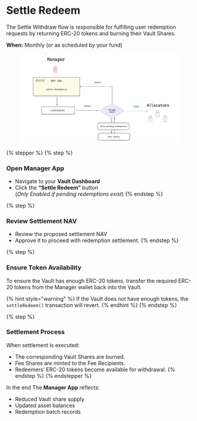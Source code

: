 # Settle Redeem

The Settle Withdraw flow is responsible for fulfilling user redemption requests by returning ERC-20 tokens and burning their Vault Shares.&#x20;

**When:** Monthly (or as scheduled by your fund)

<figure><img src="../../../.gitbook/assets/image (29).png" alt="" width="563"><figcaption></figcaption></figure>

{% stepper %}
{% step %}
### Open Manager App

* Navigate to your **Vault Dashboard**
* Click the **“Settle Redeem”** button\
  (_Only Enabled if pending redemptions exist_)
{% endstep %}

{% step %}
### Review Settlement NAV

* Review the proposed settlement NAV&#x20;
* Approve it to proceed with redemption settlement.
{% endstep %}

{% step %}
### Ensure Token Availability

To ensure the Vault has enough ERC-20 tokens, transfer the required ERC-20 tokens from the Manager wallet back into the Vault.

{% hint style="warning" %}
If the Vault does not have enough tokens, the `settleRedeem()` transaction will revert.
{% endhint %}
{% endstep %}

{% step %}
### Settlement Process

When settlement is executed:

* The corresponding Vault Shares are burned.
* Fee Shares are minted to the Fee Recipients.
* Redeemers’ ERC-20 tokens become available for withdrawal.
{% endstep %}
{% endstepper %}

In the end The **Manager App** reflects:

* Reduced Vault share supply
* Updated asset balances
* Redemption batch records
